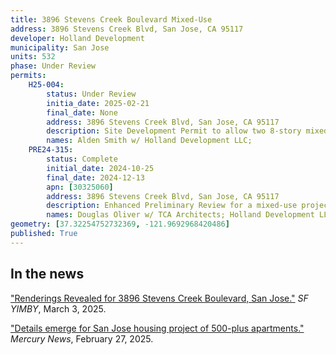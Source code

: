 ```yaml
---
title: 3896 Stevens Creek Boulevard Mixed-Use
address: 3896 Stevens Creek Blvd, San Jose, CA 95117
developer: Holland Development
municipality: San Jose
units: 532
phase: Under Review
permits:
    H25-004:
        status: Under Review
        initia_date: 2025-02-21
        final_date: None
        address: 3896 Stevens Creek Blvd, San Jose, CA 95117
        description: Site Development Permit to allow two 8-story mixed use apartment buildings consisting of 532 units and 13,804 sft of retail space
        names: Alden Smith w/ Holland Development LLC;
    PRE24-315:
        status: Complete
        initial_date: 2024-10-25
        final_date: 2024-12-13
        apn: [30325060]
        address: 3896 Stevens Creek Blvd, San Jose, CA 95117
        description: Enhanced Preliminary Review for a mixed-use project with 13,000 sf of commercial and 524 multifamily residential units, including Density Bonus.
        names: Douglas Oliver w/ TCA Architects; Holland Development LLC.
geometry: [37.32254752732369, -121.9692968420486]
published: True
---
```


## In the news

["Renderings Revealed for 3896 Stevens Creek Boulevard, San Jose."](https://sfyimby.com/2025/03/renderings-revealed-for-3896-stevens-creek-boulevard-san-jose.html) *SF YIMBY*, March 3, 2025.

["Details emerge for San Jose housing project of 500-plus apartments."](https://www.mercurynews.com/2025/02/26/san-jose-home-apartment-build-develop-property-real-estate-economy/) *Mercury News*, February 27, 2025.
